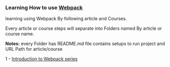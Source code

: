 ### Learning How to use [Webpack](https://webpack.github.io/)

learning using Webpack By following article and Courses.

Every article or course steps will separate into Folders named By article or course name.

**Notes:** every Folder has README.md file contains setups to run project and URL Path for article/course

 1 - [Introduction to Webpack series](https://github.com/ahmed-hamdy90/learning-webpack/tree/master/Introduction%20to%20Webpack)

